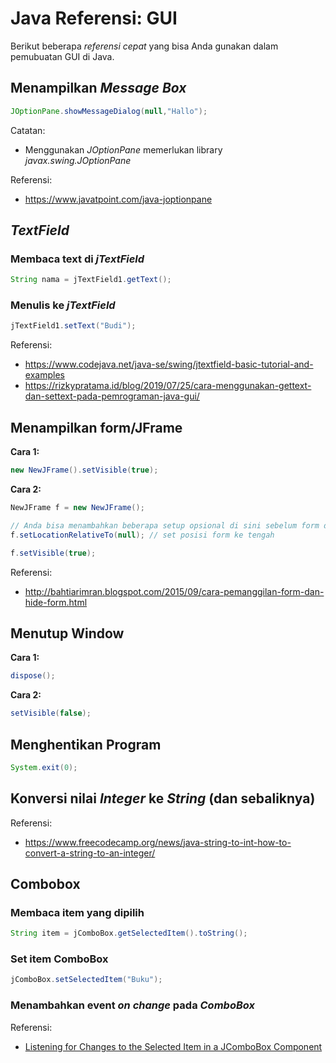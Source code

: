 # Java Referensi: GUI

Berikut beberapa _referensi cepat_ yang bisa Anda gunakan dalam pemubuatan GUI di Java.



## Menampilkan _Message Box_
```java
JOptionPane.showMessageDialog(null,"Hallo");
```
Catatan:
- Menggunakan _JOptionPane_ memerlukan library _javax.swing.JOptionPane_
  
Referensi:
- https://www.javatpoint.com/java-joptionpane


## _TextField_
### Membaca text di _jTextField_
```java
String nama = jTextField1.getText();
```

### Menulis ke _jTextField_
```java
jTextField1.setText("Budi");
```
Referensi:
- https://www.codejava.net/java-se/swing/jtextfield-basic-tutorial-and-examples
- https://rizkypratama.id/blog/2019/07/25/cara-menggunakan-gettext-dan-settext-pada-pemrograman-java-gui/


## Menampilkan form/JFrame
**Cara 1:**
```java
new NewJFrame().setVisible(true);
```

**Cara 2:**
```java
NewJFrame f = new NewJFrame();

// Anda bisa menambahkan beberapa setup opsional di sini sebelum form ditampilkan
f.setLocationRelativeTo(null); // set posisi form ke tengah

f.setVisible(true);
```

Referensi:
- http://bahtiarimran.blogspot.com/2015/09/cara-pemanggilan-form-dan-hide-form.html


## Menutup Window
**Cara 1:**
```java
dispose();
```
**Cara 2:**
```java
setVisible(false);
```

## Menghentikan Program
```java
System.exit(0);
```


## Konversi nilai _Integer_ ke _String_ (dan sebaliknya)
Referensi:
* https://www.freecodecamp.org/news/java-string-to-int-how-to-convert-a-string-to-an-integer/

## Combobox
### Membaca item yang dipilih
```java
String item = jComboBox.getSelectedItem().toString();
```

### Set item ComboBox
```java
jComboBox.setSelectedItem("Buku");
```

### Menambahkan event _on change_ pada _ComboBox_
Referensi:
* [Listening for Changes to the Selected Item in a JComboBox Component](http://www.java2s.com/Tutorial/Java/0240__Swing/ListeningforChangestotheSelectedIteminaJComboBoxComponent.htm)